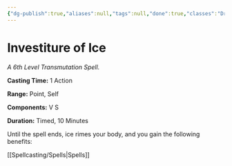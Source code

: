```yaml
---
{"dg-publish":true,"aliases":null,"tags":null,"done":true,"classes":"Druid, Sorcerer, Warlock, Wizard,","spellLevel":6,"school":"Transmutation","source":"XGE","permalink":"/spells/investiture-of-ice/","dgHomeLink":false,"dgPassFrontmatter":true}
---
```


# Investiture of Ice
*A 6th Level Transmutation Spell.*

**Casting Time:** 1 Action

**Range:** Point, Self

**Components:** V S 

**Duration:** Timed, 10 Minutes

Until the spell ends, ice rimes your body, and you gain the following benefits:

[[Spellcasting/Spells|Spells]]